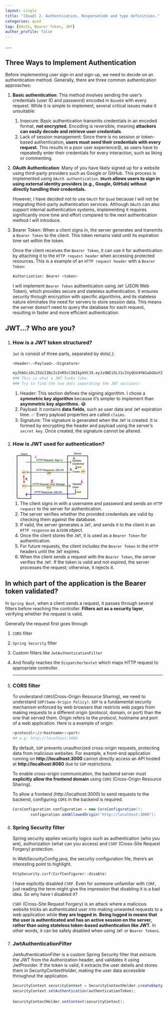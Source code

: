 ```yaml
---
layout: single
title: "[Quad] 2. Authentication, ResponseCode and type definitions."
categories: quad
tag: [OAuth, Bearer Token, JWT]
author_profile: false
---
```


<img src="/images/2025-03-13-quad_2/DSC1200.jpg" alt="_DSC1200" style="zoom:25%;" />

## **Three Ways to Implement Authentication** 

Before implementing user sign-in and sign-up, we need to decide on an authentication method. Generally, there are three common authentication approaches:
1. **Basic authentication**: This method involves sending the user’s credentials (user ID and password) encoded in `Base64` with every request. While it is simple to implement, several critical issues make it unsuitable:

   1. Insecure: Basic authentication transmits credentials in an encoded format, **not encrypted.** Encoding is reversible, meaning **attackers can easily decode and retrieve user credentials**.
   2. Lack of session management: Since there is no session or token-based authentication, **users must send their credentials with every request.** This results in a poor user experience😡, as users have to repeatedly enter their credentials for every interaction, such as liking or commenting. 

2. **OAuth Authentication**: Many of you have likely signed up for a website using third-party providers such as Google or GitHub. This process is implemented using `OAuth authentication`. **`OAuth` allows users to sign in using external identity providers (e.g., Google, GitHub) without directly handling their credentials.**

   However, I have decided not to use `OAuth` for `Quad` because I will not be integrating third-party authentication services. Although `OAuth` can also support internal authentication systems, implementing it requires significantly more time and effort compared to the next authentication method I will introduce.

3. Bearer Token: When a client signs in, the server generates and transmits a `Bearer Token` to the client. This token remains valid until its expiration time set within the token.

   Once the client receives the `Bearer Token`, it can use it for authentication by attaching it to the `HTTP request header` when accessing protected resources. This is a example of an `HTTP request header` with a `Bearer Token`:

   ```bash
   Authorization: Bearer <token>
   ```

   I will implement `Bearer Token` authentication using `JWT` (JSON Web Token), which provides secure and stateless authentication. It ensures security through encryption with specific algorithms, and its stateless nature eliminates the need for servers to store session data. This means the server doesn’t need to query the database for each request, resulting in faster and more efficient authentication.

## JWT...? Who are you?

1. ### How is a JWT token structured?

   `Jwt` is consist of three parts, separated by dots(.):

   ```bash
   <Header>.<Payload>.<Signature>
   ```

   ```bash
   eyJhbGciOiJIUzI1NiIsInR5cCI6IkpXVCJ9.eyJzdWIiOiJ1c2VyQGV4YW1wbGUuY29tIiwicm9sZSI6ImFkbWluIiwiZXhwIjoxNzEwOTUwNDAwfQ.H0VlMa2UNxIl_6Im7vx2gCy0j2sr_vsaKdmX9EoIqKw
   ### This is what a JWT looks like.
   ### Try to find the two dots separating the JWT sections!
   ```

   1. Header: This section defines the signing algorithm. I chose a **symmetric key algorithm** because it’s simpler to implement than **asymmetric key algorithms.** 😂
   2. Payload: It contains **data fields**, such as user data and `JWT` expiration time. ✅ Every payload properties are called `claims`. 
   3. Signature: The signature is generated when the `JWT` is created. It is formed by encrypting the header and payload using the server’s `secret key`. Once created, the signature cannot be altered.

2. ### How is JWT used for authentication?

   <img src="/images/2025-03-13-quad_2/IMG_2646.jpg" alt="IMG_2646" style="zoom:25%" class="align-center" />

   1. The client signs in with a username and password and sends an `HTTP request` to the server for authentication.
   2. The server verifies whether the provided credentials are valid by checking them against the database.
   3. If valid, the server generates a `JWT`, and sends it to the client in an `HTTP response` as a`JSON` object.
   4. Once the client stores the `JWT`, it is used as a `Bearer Token` for authentication.
   5. For future requests, the client includes the `Bearer Token` in the `HTTP` headers until the `JWT` expires.
   6. When the client sends a request with the `Bearer Token`, the server verifies the `JWT`. If the token is valid and not expired, the server processes the request; otherwise, it rejects it.

## In which part of the application is the Bearer token validated?

In `Spring Boot`, when a client sends a request, it passes through several filters before reaching the controller. **Filters act as a security layer**, verifying whether the request is valid. 

Generally the request first goes through

1. `CORS` filter

2. `Spring Security` filter

3. Custom filters like `JwtAuthenticationFilter`

4. And finally reaches the `DispatcherSevlet` which maps HTTP request to appropriate controller.

   ---

1. ### CORS filter

   To understand `CORS`(Cross-Origin Resource Sharing), we need to understand `SOP(Same-Origin Policy)`. `SOP`  is a fundamental security mechanism enforced by web browsers that restricts web pages from making requests to a different origin (protocol, domain, or port) than the one that served them. Origin refers to  the protocol, hostname and port of a web application. Here is a example of origin: 

   ```bash
   <protocol>://<hostname>:<port>
   ## e.g. http://localhost:3000
   ```

   By default, `SOP` prevents unauthorized cross-origin requests, protecting data from malicious websites. For example, a front-end application running on **http://localhost:3000** cannot directly access an API hosted at **http://localhost:8080** due to `SOP` restrictions.

   To enable cross-origin communication, the backend server must **explicitly allow the frontend domain** using `CORS` (Cross-Origin Resource Sharing).

   To allow a frontend (http://localhost:3000) to send requests to the backend, configuring `CORS` in the backend is required.

   ```java
   CorsConfiguration configuration = new CorsConfiguration();
           configuration.addAllowedOrigin("http://localhost:3000");
   ```

2. ### Spring Security filter

   Spring security applies security logics such as authentication (who you are), authorization (what can you access) and `CSRF` (Cross-Site Request Forgery) protection. 

   In WebSecurityConfig.java, the security configuration file, there’s an interesting point to highlight.

   ```java
   httpSecurity.csrf(CsrfConfigurer::disable)
   ```

   I have explicitly disabled `CSRF`. Even for someone unfamiliar with `CSRF`, just reading the term might give the impression that disabling it is a bad idea. So why have I disabled it?

   `CSRF` (Cross-Site Request Forgery) is an attack where a malicious website tricks an authenticated user into making unwanted requests to a web application while **they are logged in**. **Being logged in means that the user is authenticated and has an active session on the server, rather than using stateless token-based authentication like JWT.** In other words, it can be safely disabled when using `JWT` or `Bearer Tokens`.

3. ### JwtAuthenticationFilter

   JwtAuthenticationFilter is a custom Spring Security filter that extracts the JWT from the Authorization header, and validates it using JwtProvider. If the token is valid, it extracts the user details and stores them in SecurityContextHolder, making the user data accessible throughout the application.

   ```java
   SecurityContext securityContext = SecurityContextHolder.createEmptyContext();
   securityContext.setAuthentication(authenticationToken);
   
   SecurityContextHolder.setContext(securityContext);
   ```

   

